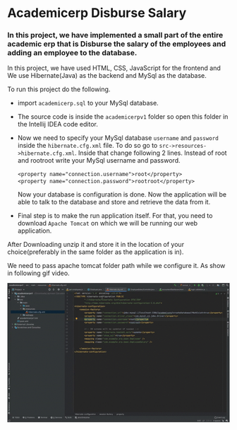 # Academicerp Disburse Salary

### In this project, we have implemented a small part of the entire academic erp that is Disburse the salary of the employees and adding an employee to the database.

In this project, we have used HTML, CSS, JavaScript for the frontend and We use Hibernate(Java) as the backend and MySql as the database.

To run this project do the following.

* import `academicerp.sql` to your MySql database.

* The source code is inside the `academicerpv1` folder so open this folder in the Intellij IDEA code editor.

* Now we need to specify your MySql database `username` and `password` inside the `hibernate.cfg.xml` file. To do so go to `src->resources->hibernate.cfg.xml`. 
Inside that change following 2 lines. Instead of root and rootroot write your MySql username and password.
  ``` 
  <property name="connection.username">root</property>
  <property name="connection.password">rootroot</property>
  ```
  Now your database is configuration is done. Now the application will be able to talk to the database and store and retrieve the data from it.

* Final step is to make the run application itself. For that, you need to download `Apache Tomcat` on which we will be running our web application.

After Downloading unzip it and store it in the location of your choice(preferably in the same folder as the application is in). 

We need to pass apache tomcat folder path while we configure it. As show in following gif video.



![Alt Text](./ReadMe_Configure_Tomcat_server.gif)




